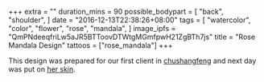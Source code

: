 +++
extra = ""
duration_mins = 90
possible_bodypart = [
  "back",
  "shoulder",
]
date = "2016-12-13T22:38:26+08:00"
tags = [
  "watercolor",
  "color",
  "flower",
  "rose",
  "mandala",
]
image_ipfs = "QmPNdeeqfriLw5aJR5BTToovDTWtgMGmfpwH21ZgBTh7js"
title = "Rose Mandala Design"
tattoos = ["rose_mandala"]
+++

This design was prepared for our first client in [chushangfeng](/chushangfeng)
and next day was put on [her skin](/gogo/tattoo/rose_mandala).
